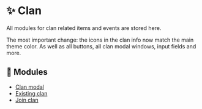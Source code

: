 # :sparkles: Clan

All modules for clan related items and events are stored here.

The most important change: the icons in the clan info now match the main theme color. As well as all buttons, all clan modal windows, input fields and more.

## :file_folder: Modules

- [Clan modal](/src/Clan/ClanModal/README.md)
- [Existing clan](/src/Clan/ExistingClan/README.md)
- [Join clan](/src/Clan/JoinClan/README.md)
